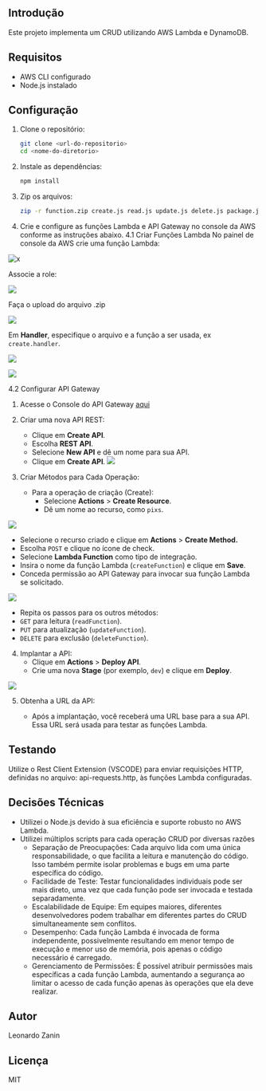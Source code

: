 ## Introdução

Este projeto implementa um CRUD utilizando AWS Lambda e DynamoDB.

## Requisitos

-   AWS CLI configurado
-   Node.js instalado

## Configuração

1. Clone o repositório:
    ```sh
    git clone <url-do-repositorio>
    cd <nome-do-diretorio>
    ```
2. Instale as dependências:
    ```sh
    npm install
    ```
3. Zip os arquivos:
    ```sh
    zip -r function.zip create.js read.js update.js delete.js package.json node_modules
    ```
4. Crie e configure as funções Lambda e API Gateway no console da AWS conforme as instruções abaixo.
4.1 Criar Funções Lambda
No painel de console da AWS crie uma função Lambda:

![x](https://t9013111682.p.clickup-attachments.com/t9013111682/5e2bea54-e70b-4bbf-bb8e-87760c9185f3/image.png)

Associe a role:

![](https://t9013111682.p.clickup-attachments.com/t9013111682/8afddf05-46ec-4178-a66a-ef5b93ffbd06/image.png)

Faça o upload do arquivo .zip

![](https://t9013111682.p.clickup-attachments.com/t9013111682/28ba07f6-e93b-435e-9a5c-7fefa8f05826/image.png)

Em **Handler**, especifique o arquivo e a função a ser usada, ex `create.handler`.

![](https://t9013111682.p.clickup-attachments.com/t9013111682/f0a798d6-9ff1-4d71-8539-cb52479a2aa3/image.png)

![](https://t9013111682.p.clickup-attachments.com/t9013111682/ff2a7268-a349-4ea5-914f-b0e159ccd24a/image.png)

4.2 Configurar API Gateway

1. Acesse o Console do API Gateway [aqui](https://console.aws.amazon.com/apigateway)
2. Criar uma nova API REST:
    *   Clique em **Create API**.
    *   Escolha **REST API**.
    *   Selecione **New API** e dê um nome para sua API.
    *   Clique em **Create API**.
![](https://t9013111682.p.clickup-attachments.com/t9013111682/f50cab12-cc6e-45d0-863f-b7814237f388/image.png)

3. Criar Métodos para Cada Operação:
    *   Para a operação de criação (Create):
        *   Selecione **Actions** > **Create Resource**.
        *   Dê um nome ao recurso, como `pixs`.

![](https://t9013111682.p.clickup-attachments.com/t9013111682/8b8d4950-4b42-4019-9d3d-4fd6c93b8f8d/image.png)

*   Selecione o recurso criado e clique em **Actions** > **Create Method.**
*   Escolha `POST` e clique no ícone de check.
*   Selecione **Lambda Function** como tipo de integração.
*   Insira o nome da função Lambda (`createFunction`) e clique em **Save**.
*   Conceda permissão ao API Gateway para invocar sua função Lambda se solicitado.

![](https://t9013111682.p.clickup-attachments.com/t9013111682/29787f03-0de6-4c0e-8164-91ed484ada10/image.png)

*   Repita os passos para os outros métodos:
*   `GET` para leitura (`readFunction`).
*   `PUT` para atualização (`updateFunction`).
*   `DELETE` para exclusão (`deleteFunction`).

4. Implantar a API:
    *   Clique em **Actions** > **Deploy API**.
    *   Crie uma nova **Stage** (por exemplo, `dev`) e clique em **Deploy**.

![](https://t9013111682.p.clickup-attachments.com/t9013111682/53a376b4-a2e3-4e76-b2a3-f180b4a25633/image.png)

5. Obtenha a URL da API:

    *   Após a implantação, você receberá uma URL base para a sua API. Essa URL será usada para testar as funções Lambda.

## Testando

Utilize o Rest Client Extension (VSCODE) para enviar requisições HTTP, definidas no arquivo: api-requests.http, às funções Lambda configuradas.

## Decisões Técnicas

-   Utilizei o Node.js devido à sua eficiência e suporte robusto no AWS Lambda.
-   Utilizei múltiplos scripts para cada operação CRUD por diversas razões
    -   Separação de Preocupações: Cada arquivo lida com uma única responsabilidade, o que facilita a leitura e manutenção do código. Isso também permite isolar problemas e bugs em uma parte específica do código.
    -   Facilidade de Teste: Testar funcionalidades individuais pode ser mais direto, uma vez que cada função pode ser invocada e testada separadamente.
    -   Escalabilidade de Equipe: Em equipes maiores, diferentes desenvolvedores podem trabalhar em diferentes partes do CRUD simultaneamente sem conflitos.
    -   Desempenho: Cada função Lambda é invocada de forma independente, possivelmente resultando em menor tempo de execução e menor uso de memória, pois apenas o código necessário é carregado.
    -   Gerenciamento de Permissões: É possível atribuir permissões mais específicas a cada função Lambda, aumentando a segurança ao limitar o acesso de cada função apenas às operações que ela deve realizar.

## Autor

Leonardo Zanin

## Licença

MIT
